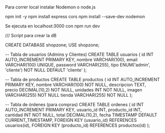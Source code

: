 Para correr local instalar Nodemon o node.js

npm init -y
npm install express cors
npm install --save-dev nodemon


Se ejecuta en localhost:3000 con 
npm run dev


/// Script para crear la dB

CREATE DATABASE shopzone;
USE shopzone;

-- Tabla de usuarios (Admins y Clientes)
CREATE TABLE usuarios (
    id INT AUTO_INCREMENT PRIMARY KEY,
    nombre VARCHAR(100),
    email VARCHAR(100) UNIQUE,
    password VARCHAR(255),
    tipo ENUM('admin', 'cliente') NOT NULL DEFAULT 'cliente'
);

-- Tabla de productos
CREATE TABLE productos (
    id INT AUTO_INCREMENT PRIMARY KEY,
    nombre VARCHAR(100) NOT NULL,
    descripcion TEXT,
    precio DECIMAL(10,2) NOT NULL,
    unidades INT NOT NULL,
    imagen VARCHAR(255) NOT NULL
    tienda VARCHAR(255) NOT NULL
);

-- Tabla de órdenes (para compras)
CREATE TABLE ordenes (
    id INT AUTO_INCREMENT PRIMARY KEY,
    usuario_id INT,
    producto_id INT,
    cantidad INT NOT NULL,
    total DECIMAL(10,2),
    fecha TIMESTAMP DEFAULT CURRENT_TIMESTAMP,
    FOREIGN KEY (usuario_id) REFERENCES usuarios(id),
    FOREIGN KEY (producto_id) REFERENCES productos(id)
);
